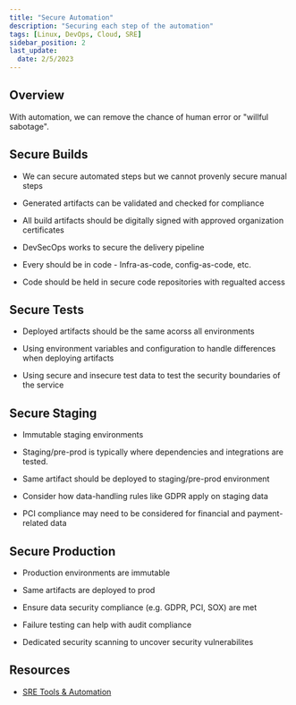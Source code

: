 ```yaml
---
title: "Secure Automation"
description: "Securing each step of the automation"
tags: [Linux, DevOps, Cloud, SRE]
sidebar_position: 2
last_update:
  date: 2/5/2023
---
```





## Overview

With automation, we can remove the chance of human error or "willful sabotage".

## Secure Builds

- We can secure automated steps but we cannot provenly secure manual steps

- Generated artifacts can be validated and checked for compliance

- All build artifacts should be digitally signed with approved organization certificates

- DevSecOps works to secure the delivery  pipeline

- Every should be in code - Infra-as-code, config-as-code, etc. 

- Code should be held in secure code repositories with regualted access

## Secure Tests

- Deployed artifacts should be the same acorss all environments  

- Using environment variables and configuration to handle differences when deploying artifacts 

- Using secure and insecure test data to test the security boundaries of the service

## Secure Staging

- Immutable staging environments 

- Staging/pre-prod is typically where dependencies and integrations are tested.

- Same artifact should be deployed to staging/pre-prod environment 

- Consider how data-handling rules like GDPR apply on staging data   

- PCI compliance may need to be considered for financial and payment-related data

## Secure Production

- Production environments are immutable 

- Same artifacts are deployed to prod

- Ensure data security compliance (e.g. GDPR, PCI, SOX) are met

- Failure testing can help with audit compliance

- Dedicated security scanning to uncover security vulnerabilites


## Resources 

- [SRE Tools & Automation](https://cloudacademy.com/course/sre-tools-automation-1039/results/?context_resource=lp&context_id=1759)
